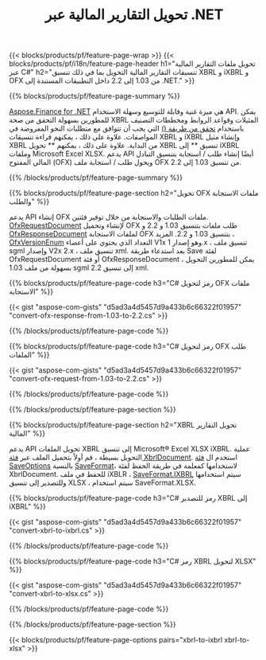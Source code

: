 ﻿---
title: تحويل التقارير المالية عبر .NET
url: /ar/net/conversion/
description:  C# رمز لتحويل التقارير المالية في تنسيقات الملفات XBRL و iXBRL و OFX عبر مكتبة .NET.
---
{{< blocks/products/pf/feature-page-wrap >}}
{{< blocks/products/pf/i18n/feature-page-header h1="تحويل ملفات التقارير المالية عبر C#" h2="تنسيقات التقارير المالية التحويل بما في ذلك تنسيق XBRL و iXBRL و OFX من 1.03 إلى 2.2 داخل التطبيقات المستندة إلى .NET." >}}

{{% blocks/products/pf/feature-page-summary %}}

[Aspose.Finance for .NET](https://products.aspose.com/finance/net/) هي ميزة غنية وقابلة للتوسيع وسهلة الاستخدام API. يمكن للمطورين بسهولة التحقق من صحة XBRL المثيلات وقواعد الروابط ومخططات التصنيف باستخدام [تحقق من طريقة ()](https://apireference.aspose.com/finance/net/aspose.finance.xbrl/xbrlinstance/methods/validate) التي يجب أن تتوافق مع متطلبات النحو المفروضة في المواصفات. علاوة على ذلك ، يمكنهم قراءة تنسيقات XBRL و iXBRL وإنشاء مثيل XBRL من البداية. علاوة على ذلك ، يمكنهم ** تحويل XBRL تنسيق ** إلى iXBRL وملفات Microsoft Excel XLSX. يدعم API أيضًا إنشاء طلب / استجابة بتنسيق التبادل المالي المفتوح (OFX) ويحول طلب / استجابة ملف OFX من تنسيق 1.03 إلى 2.2.

{{% /blocks/products/pf/feature-page-summary %}}

{{% blocks/products/pf/feature-page-section h2="تحويل OFX ملفات الاستجابة والطلب" %}}

يدعم API إنشاء OFX ملفات الطلبات والاستجابة من خلال توفير فئتين. [OfxRequestDocument](https://apireference.aspose.com/finance/net/aspose.finance.ofx/ofxrequestdocument) لإنشاء وتحميل OFX طلب ملفات بتنسيق 1.03 و 2.2 و [OfxResponseDocument](https://apireference.aspose.com/finance/net/aspose.finance.ofx/ofxresponsedocument) لملفات الاستجابة OFX بتنسيق 1.03 و 2.2. المزيد ، [OfxVersionEnum](https://apireference.aspose.com/finance/net/aspose.finance.ofx/ofxversionenum) التعداد الذي يحتوي على أعضاء V1x وهو إصدار 1.x ، تنسيق ملف sgml وإصدار V2x 2.x ، تنسيق ملف xml. بعد استدعاء طريقة Save لفئة OfxRequestDocument أو فئة OfxResponseDocument ، يمكن للمطورين التحويل بسهولة من ملف 1.03 sgml إلى تنسيق 2.2 xml.


{{% blocks/products/pf/feature-page-code h3="C# رمز لتحويل OFX ملفات الاستجابة" %}}

{{< gist "aspose-com-gists" "d5ad3a4d5457d9a433b6c66322f01957" "convert-ofx-response-from-1.03-to-2.2.cs" >}} 

{{% /blocks/products/pf/feature-page-code %}}

{{% blocks/products/pf/feature-page-code h3="C# رمز لتحويل OFX طلب الملفات" %}}

{{< gist "aspose-com-gists" "d5ad3a4d5457d9a433b6c66322f01957" "convert-ofx-request-from-1.03-to-2.2.cs" >}} 

{{% /blocks/products/pf/feature-page-code %}}

{{% /blocks/products/pf/feature-page-section %}}

{{% blocks/products/pf/feature-page-section h2="XBRL تحويل التقارير المالية" %}}

يدعم API تحويل الملفات XBRL إلى تنسيق Microsoft® Excel XLSX iXBRL. عملية التحويل بسيطة ، قم أولاً بتحميل الملف عبر [فئة XbrlDocument](https://apireference.aspose.com/finance/net/aspose.finance.xbrl/xbrldocument). استخدم ال [فئة SaveOptions](https://apireference.aspose.com/finance/net/aspose.finance.xbrl/saveoptions) بالنسبة [SaveFormat](https://apireference.aspose.com/finance/net/aspose.finance.xbrl/saveoptions/properties/saveformat)، لاستخدامها كمعلمة في طريقة الحفظ لفئة XbrlDocument. للحفظ في ملف iXBLR ، [SaveFormat.IXBRL](https://apireference.aspose.com/finance/net/aspose.finance.xbrl/saveformat) سيتم استخدامها وللتصدير إلى تنسيق XLSX ، سيتم استخدام SaveFormat.XLSX.

{{% blocks/products/pf/feature-page-code h3="C# رمز للتصدير XBRL إلى iXBRL" %}}

{{< gist "aspose-com-gists" "d5ad3a4d5457d9a433b6c66322f01957" "convert-xbrl-to-ixbrl.cs" >}} 

{{% /blocks/products/pf/feature-page-code %}}

{{% blocks/products/pf/feature-page-code h3="C# رمز XBRL لتحويل XLSX" %}}

{{< gist "aspose-com-gists" "d5ad3a4d5457d9a433b6c66322f01957" "convert-xbrl-to-xlsx.cs" >}} 

{{% /blocks/products/pf/feature-page-code %}}

{{% /blocks/products/pf/feature-page-section %}}

{{< blocks/products/pf/feature-page-options pairs="xbrl-to-ixbrl xbrl-to-xlsx" >}}